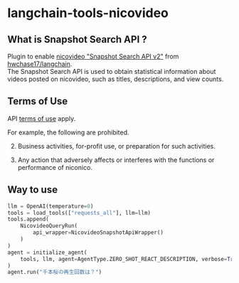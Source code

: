 # langchain-tools-nicovideo

## What is Snapshot Search API ?
Plugin to enable [nicovideo "Snapshot Search API v2"](https://site.nicovideo.jp/search-api-docs/snapshot) from [hwchase17/langchain](https://github.com/hwchase17/langchain). <br>
The Snapshot Search API is used to obtain statistical information about videos posted on nicovideo, such as titles, descriptions, and view counts.

## Terms of Use
API [terms of use](https://site.nicovideo.jp/search-api-docs/snapshot#api%E5%88%A9%E7%94%A8%E8%A6%8F%E7%B4%84) apply.

For example, the following are prohibited.

2. Business activities, for-profit use, or preparation for such activities.


4. Any action that adversely affects or interferes with the functions or performance of niconico.

## Way to use

```python
llm = OpenAI(temperature=0)
tools = load_tools(["requests_all"], llm=llm)
tools.append(
    NicovideoQueryRun(
        api_wrapper=NicovideoSnapshotApiWrapper()
    )
)
agent = initialize_agent(
    tools, llm, agent=AgentType.ZERO_SHOT_REACT_DESCRIPTION, verbose=True
)
agent.run("千本桜の再生回数は？")

```